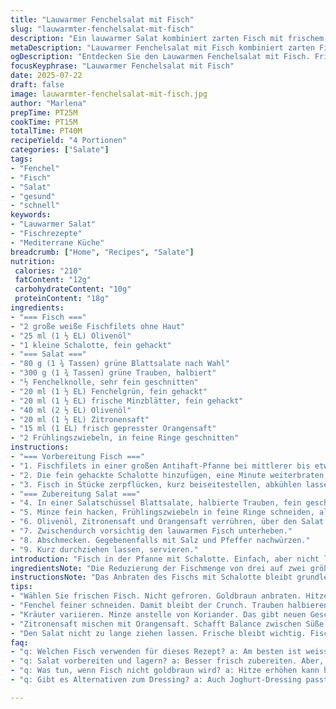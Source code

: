 ```yaml
---
title: "Lauwarmer Fenchelsalat mit Fisch"
slug: "lauwarmter-fenchelsalat-mit-fisch"
description: "Ein lauwarmer Salat kombiniert zarten Fisch mit frischem Fenchel, grünem Trauben und Kräutern. Der Fisch wird in Olivenöl angebraten, mit Schalotte verfeinert. Fenchel und Trauben sorgen für Frische, Koriander ersetzt durch frische Minze, Lauchzwiebeln statt Schnittlauch. Zitronensaft mit etwas Orangensaft gemischt für Säure und Süße. Leichtes Dressing aus Olivenöl und Zitrus. Die Zutaten sind ausgewogen, gluten-, laktose- und nussfrei. Schnell zubereitet, frisch und mit Texturen, zwischen weichem Fisch und knackigem Gemüse/Obst."
metaDescription: "Lauwarmer Fenchelsalat mit Fisch kombiniert zarten Fisch, frischen Fenchel und süße Trauben. Einfach und schnell zuzubereiten."
ogDescription: "Entdecken Sie den Lauwarmen Fenchelsalat mit Fisch. Frisch, leicht und schnell gemacht mit knackigem Gemüse und Obst."
focusKeyphrase: "Lauwarmer Fenchelsalat mit Fisch"
date: 2025-07-22
draft: false
image: lauwarmter-fenchelsalat-mit-fisch.jpg
author: "Marlena"
prepTime: PT25M
cookTime: PT15M
totalTime: PT40M
recipeYield: "4 Portionen"
categories: ["Salate"]
tags:
- "Fenchel"
- "Fisch"
- "Salat"
- "gesund"
- "schnell"
keywords:
- "Lauwarmer Salat"
- "Fischrezepte"
- "Mediterrane Küche"
breadcrumb: ["Home", "Recipes", "Salate"]
nutrition: 
 calories: "210"
 fatContent: "12g"
 carbohydrateContent: "10g"
 proteinContent: "18g"
ingredients:
- "=== Fisch ==="
- "2 große weiße Fischfilets ohne Haut"
- "25 ml (1 ½ EL) Olivenöl"
- "1 kleine Schalotte, fein gehackt"
- "=== Salat ==="
- "80 g (1 ¾ Tassen) grüne Blattsalate nach Wahl"
- "300 g (1 ¾ Tassen) grüne Trauben, halbiert"
- "½ Fenchelknolle, sehr fein geschnitten"
- "20 ml (1 ½ EL) Fenchelgrün, fein gehackt"
- "20 ml (1 ½ EL) frische Minzblätter, fein gehackt"
- "40 ml (2 ½ EL) Olivenöl"
- "20 ml (1 ½ EL) Zitronensaft"
- "15 ml (1 EL) frisch gepresster Orangensaft"
- "2 Frühlingszwiebeln, in feine Ringe geschnitten"
instructions:
- "=== Vorbereitung Fisch ==="
- "1. Fischfilets in einer großen Antihaft-Pfanne bei mittlerer bis etwas höherer Hitze mit Olivenöl von beiden Seiten goldbraun anbraten. Leicht salzen, pfeffern."
- "2. Die fein gehackte Schalotte hinzufügen, eine Minute weiterbraten, bis sie glasig wird."
- "3. Fisch in Stücke zerpflücken, kurz beiseitestellen, abkühlen lassen."
- "=== Zubereitung Salat ==="
- "4. In einer Salatschüssel Blattsalate, halbierte Trauben, fein geschnittenen Fenchel und Fenchelgrün vermengen."
- "5. Minze fein hacken, Frühlingszwiebeln in feine Ringe schneiden, alles zum Salat geben."
- "6. Olivenöl, Zitronensaft und Orangensaft verrühren, über den Salat gießen."
- "7. Zwischendurch vorsichtig den lauwarmen Fisch unterheben."
- "8. Abschmecken. Gegebenenfalls mit Salz und Pfeffer nachwürzen."
- "9. Kurz durchziehen lassen, servieren."
introduction: "Fisch in der Pfanne mit Schalotte. Einfach, aber nicht langweilig. Hier trifft knackiger Fenchel auf süße Trauben. Die Kräuter? Minze statt Koriander. Frische gewinnt leicht die Oberhand. Orangensaft gibt dem Dressing eine süßliche Note, die Zitronensäure balanciert. Lauchzwiebeln springen ein für Schnittlauch, bringen milden Zwiebelgeschmack. Salatblätter? Irgendwas Grünes, gern auch gemischt. Lauwarm serviert. Der Fisch noch leicht warm, der Rest frisch. Zwischendurch Kühle, zwischen knackig und zart. Alles zusammen entsteht ein spannendes Zusammenspiel. Leicht, aber nicht banal."
ingredientsNote: "Die Reduzierung der Fischmenge von drei auf zwei größere Filets bedeutet, dass der Salat leichter bleibt, weniger Protein, aber mehr Platz für Gemüse. Fenchel damals ½ Knolle, jetzt noch feiner geschnitten, damit die feine Struktur mehr spürbar bleibt. Fenchelgrün wurde leicht reduziert, damit Minze nicht überfordert. Minze nimmt hier den Platz von Koriander ein, sorgt für frische und einen anderen aromatischen Schwerpunkt. Frühlingszwiebeln stehen für Schnittlauch, etwas milder, aber dennoch feinherb. Olivenölballance wurde leicht zugunsten einer samtigeren Konsistenz angepasst. Auch die Säure bekommt eine fruchtige Nuance durch Orangensaft, der Zitronensaft ergänzt, nicht ersetzt. Die Blattsalate sind frei wählbar, bitte aber knackig und auf keinen Fall welk. Trauben halbiert, damit der süße Saft der Frucht gut durchdringen kann, statt nur oberflächlich zu wirken. So entsteht mehr Integration im Geschmack und Textur."
instructionsNote: "Das Anbraten des Fischs mit Schalotte bleibt grundlegend, aber die Hitze leicht reduziert, um die Schalotte zart zu dünsten und nicht zu verbrennen. Danach der Fisch zerlegt, nicht ganz fein, viele Stücke, unregelmäßig, um Biss zu lassen. Der Salat wird zuerst gemischt. Fenchel und Trauben zuerst, dann die feinen Kräuter, Frühlingszwiebeln erst kurz vor dem Servieren, um Frische zu bewahren. Die Sauce aus Olivenöl, Zitronen- und Orangensaft wird erst zuletzt über den Salat gegeben, somit bleibt alles frisch und die Aromen verbinden sich erst kurz. Fisch wird zum Schluss vorsichtig untergehoben, damit er nicht zerfällt und die Salatzutaten nicht matschen. Abschmecken geschieht am Ende, schnell und kurz, nicht zu lange ziehen lassen, damit die unterschiedlichen Komponenten ihren Charakter behalten. Die Mischung zwischen lauwarmem Fisch und kühlem Salat erzeugt einen angenehmen Kontrast. Variationsmöglichkeiten: andere Kräuter oder Zitrusfrüchte, je nach Saison und Geschmack."
tips:
- "Wählen Sie frischen Fisch. Nicht gefroren. Goldbraun anbraten. Hitze im Auge behalten. Schalotte dazugeben nicht zu lange braten. Wird glasig."
- "Fenchel feiner schneiden. Damit bleibt der Crunch. Trauben halbieren wichtig. Der Saft kommt besser durch. Frisches Gemüse ist entscheidend."
- "Kräuter variieren. Minze anstelle von Koriander. Das gibt neuen Geschmack. Frühlingszwiebeln sind milder. Auch lecker für den Salat."
- "Zitronensaft mischen mit Orangensaft. Schafft Balance zwischen Süße und Säure. Dressing erst ganz zum Schluss über den Salat geben."
- "Den Salat nicht zu lange ziehen lassen. Frische bleibt wichtig. Fisch vorsichtig unterheben. Soll nicht zerfallen. Der Kontrast zwischen warm und kühl."
faq:
- "q: Welchen Fisch verwenden für dieses Rezept? a: Am besten ist weisser Fisch. Zum Beispiel Zander oder Filet vom Barsch. Frage nach guten Alternativen."
- "q: Salat vorbereiten und lagern? a: Besser frisch zubereiten. Aber, wenn nötig, kühl stellen. Nicht länger als einen Tag aufbewahren."
- "q: Was tun, wenn Fisch nicht goldbraun wird? a: Hitze erhöhen kann helfen. Wichtig ist, dass der Fisch nicht am Pfannenboden kleben bleibt. Richtig anbraten."
- "q: Gibt es Alternativen zum Dressing? a: Auch Joghurt-Dressing passt gut. Oder, Essig mit Öl. Aber Aromen anpassen. Das bleibt spannend."

---
```

